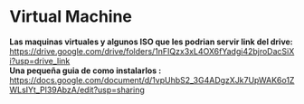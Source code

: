 # __Virtual Machine__<br/>
__Las maquinas virtuales y algunos  ISO  que les podrian servir link del drive:__ <br/>
https://drive.google.com/drive/folders/1nFIQzx3xL4OX6fYadgi42bjroDacSiXi?usp=drive_link <br/>
__Una pequeña guia de como instalarlos :__<br/>
https://docs.google.com/document/d/1vpUhbS2_3G4ADgzXJk7UpWAK6o1ZWLsIYt_Pl39AbzA/edit?usp=sharing
